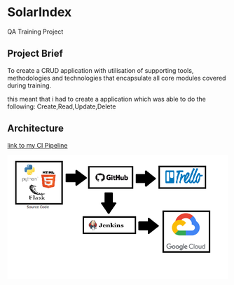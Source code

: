 # SolarIndex

QA Training Project 


## Project Brief

To create a CRUD application with utilisation of supporting tools,
methodologies and technologies that encapsulate all core modules
covered during training.

this meant that i had to create a application which was able to do the following:
Create,Read,Update,Delete

## Architecture
[link to my CI Pipeline](https://github.com/BlakeLewis1/SolarIndex/blob/master/Documentation/pipeline.png)

![Pipeline](https://github.com/BlakeLewis1/SolarIndex/blob/master/Documentation/pipeline.png)
